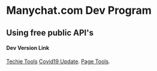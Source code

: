 # Manychat.com Dev Program

## Using free public API's

#### Dev Version Link
[Techie Tools](https://manychat.com/apps/c399b57deaab3a086e8049cf0bf9a03b6459ef6d/install)
[Covid19 Update](https://manychat.com/apps/dbf979b471a15266da20924e9545de7b52e9e4e9/install).
[Page Tools](https://manychat.com/apps/8724b3a703de9a34fd9a38585cfd190b00eb6965/install).
